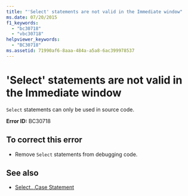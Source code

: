 ```yaml
---
title: "'Select' statements are not valid in the Immediate window"
ms.date: 07/20/2015
f1_keywords: 
  - "bc30718"
  - "vbc30718"
helpviewer_keywords: 
  - "BC30718"
ms.assetid: 71990af6-8aaa-484a-a5a8-6ac399978537
---
```

# 'Select' statements are not valid in the Immediate window
`Select` statements can only be used in source code.  
  
 **Error ID:** BC30718  
  
## To correct this error  
  
-   Remove `Select` statements from debugging code.  
  
## See also
- [Select...Case Statement](../../visual-basic/language-reference/statements/select-case-statement.md)
